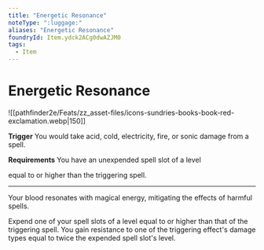 ```yaml
---
title: "Energetic Resonance"
noteType: ":luggage:"
aliases: "Energetic Resonance"
foundryId: Item.ydck2ACg0dwAZJM0
tags:
  - Item
---
```


# Energetic Resonance
![[pathfinder2e/Feats/zz_asset-files/icons-sundries-books-book-red-exclamation.webp|150]]

**Trigger** You would take acid, cold, electricity, fire, or sonic damage from a spell.

**Requirements** You have an unexpended spell slot of a level

equal to or higher than the triggering spell.

* * *

Your blood resonates with magical energy, mitigating the effects of harmful spells.

Expend one of your spell slots of a level equal to or higher than that of the triggering spell. You gain resistance to one of the triggering effect's damage types equal to twice the expended spell slot's level.
